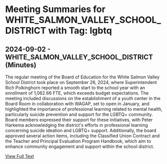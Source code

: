 # Meeting Summaries for WHITE_SALMON_VALLEY_SCHOOL_DISTRICT with Tag: lgbtq

## 2024-09-02 - WHITE_SALMON_VALLEY_SCHOOL_DISTRICT (Minutes)

The regular meeting of the Board of Education for the White Salmon Valley School District took place on September 26, 2024, where Superintendent Rich Polkinghorn reported a smooth start to the school year with an enrollment of 1,062.66 FTE, which exceeds budget expectations. The meeting included discussions on the establishment of a youth center in the Board Room in collaboration with WAGAP, set to open in January, and highlighted the importance of professional learning related to mental health, particularly suicide prevention and support for the LGBTQ+ community. Board members expressed their support for these initiatives, with Peter Harkema acknowledging the district's efforts in professional learning concerning suicide ideation and LGBTQ+ support. Additionally, the board approved several action items, including the Classified Union Contract and the Teacher and Principal Evaluation Program Handbook, which aim to enhance community engagement and support within the school district.

[View Full Text](https://raw.githubusercontent.com/VoronoiPerspectives/WashingtonStateSchoolBoardExplorer/refs/heads/main/data/countries/usa/states/wa/counties/klickitat/school_boards/white_salmon_valley_school_district/2024/2024-09-02-septemberdraftboard-minutes.txt)

